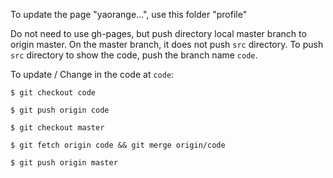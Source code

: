 To update the page "yaorange...", use this folder "profile"

Do not need to use gh-pages, but push directory local master branch to origin master. On the master branch, it does not push `src` directory. To push `src` directory to show the code, push the branch name `code`.

To update / Change in the code at `code`:

`$ git checkout code`

`$ git push origin code`

`$ git checkout master`

`$ git fetch origin code && git merge origin/code`

`$ git push origin master`
